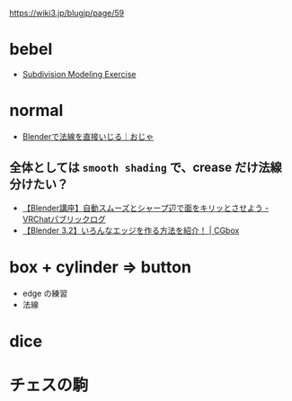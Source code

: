 https://wiki3.jp/blugjp/page/59

# bebel

- [Subdivision Modeling Exercise](https://courses.cs.washington.edu/courses/cse458/11au/content/exercises/subdivision_exercise.html)

# normal

- [Blenderで法線を直接いじる｜おじゃ](https://note.com/oja_bitterlife/n/ne27fb2498785)

## 全体としては `smooth shading` で、crease だけ法線分けたい？

- [【Blender講座】自動スムーズとシャープ辺で面をキリッとさせよう - VRChatパブリックログ](https://jellyfish-qrage.hatenablog.com/entry/2018/08/27/013255)
- [【Blender 3.2】いろんなエッジを作る方法を紹介！ | CGbox](https://cgbox.jp/2022/08/27/blender-edge-editing/#index_id2)

# box + cylinder => button

- edge の練習
- 法線

# dice

# チェスの駒
